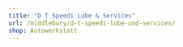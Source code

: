 ```yaml
---
title: "D T Speedi Lube & Services"
url: /middlebury/d-t-speedi-lube-und-services/
shop: Autowerkstatt
---
```

